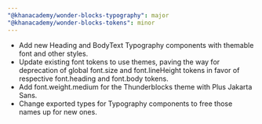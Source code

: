```yaml
---
"@khanacademy/wonder-blocks-typography": major
"@khanacademy/wonder-blocks-tokens": minor
---
```


- Add new Heading and BodyText Typography components with themable font and other styles.
- Update existing font tokens to use themes, paving the way for deprecation of global font.size and font.lineHeight tokens in favor of respective font.heading and font.body tokens.
- Add font.weight.medium for the Thunderblocks theme with Plus Jakarta Sans.
- Change exported types for Typography components to free those names up for new ones.